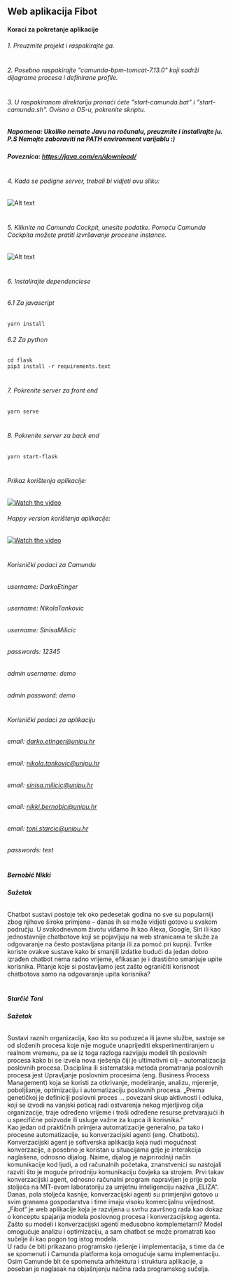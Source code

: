 ## Web aplikacija Fibot

#### Koraci za pokretanje aplikacije
###### 1. Preuzmite projekt i raspakirajte ga.
#
###### 2. Posebno raspakirajte "camunda-bpm-tomcat-7.13.0" koji sadrži dijagrame procesa i definirane profile.
#
###### 3. U raspakiranom direktoriju pronaći ćete "start-camunda.bat" i "start-camunda.sh". Ovisno o OS-u, pokrenite skriptu.
##### Napomena: Ukoliko nemate Javu na računalu, preuzmite i instalirajte ju. P.S Nemojte zaboraviti na PATH environment varijablu :)
##### Poveznica: https://java.com/en/download/
#
###### 4. Kada se podigne server, trebali bi vidjeti ovu sliku: 
![Alt text](https://i.imgur.com/Aoneq4Il.png)
#
###### 5. Kliknite na Camunda Cockpit, unesite podatke. Pomoću Camunda Cockpita možete pratiti izvršavanje procesne instance. 
![Alt text](https://i.imgur.com/iGYiyEul.png")
#
###### 6. Instalirajte dependenciese
###### 6.1 Za javascript
```
yarn install
```
###### 6.2 Za python
```
cd flask
pip3 install -r requirements.text
```
#
###### 7. Pokrenite server za front end
```
yarn serve
```
#
###### 8. Pokrenite server za back end
```
yarn start-flask
```
#
###### Prikaz korištenja aplikacije:
[![Watch the video](https://i.imgur.com/5mOA1xZ.png)](https://www.youtube.com/watch?v=SlvPC0xSRMA)
###### Happy version korištenja aplikacije:
[![Watch the video](https://i.imgur.com/CqYJuCP.png)](https://www.youtube.com/watch?v=bLNqvGln4sM)
#
###### Korisnički podaci za Camundu
###### username: DarkoEtinger
###### username: NikolaTankovic
###### username: SinisaMilicic
###### passwords: 12345
###### admin username: demo
###### admin password: demo
#
###### Korisnički podaci za aplikaciju
###### email: darko.etinger@unipu.hr
###### email: nikola.tankovic@unipu.hr
###### email: sinisa.milicic@unipu.hr
###### email: nikki.bernobic@unipu.hr
###### email: toni.starcic@unipu.hr
###### passwords: test
#
##### Bernobić Nikki
##### Sažetak
######
Chatbot sustavi postoje tek oko pedesetak godina no sve su popularniji zbog njihove široke primjene – danas ih se može vidjeti gotovo u svakom području. U svakodnevnom životu viđamo ih kao Alexa, Google, Siri ili kao jednostavnije chatbotove koji se pojavljuju na web stranicama te služe za odgovaranje na često postavljana pitanja ili za pomoć pri kupnji. Tvrtke koriste ovakve sustave kako bi smanjili izdatke budući da jedan dobro izrađen chatbot nema radno vrijeme, efikasan je i drastično smanjuje upite korisnika. Pitanje koje si postavljamo jest zašto ograničiti korisnost chatbotova samo na odgovaranje upita korisnika?
######
#
##### Starčić Toni
##### Sažetak
######
Sustavi raznih organizacija, kao što su poduzeća ili javne službe, sastoje se od složenih procesa koje nije moguće unaprijediti eksperimentiranjem u realnom vremenu, pa se iz toga razloga razvijaju modeli tih poslovnih procesa kako bi se izvela nova rješenja čiji je ultimativni cilj – automatizacija poslovnih procesa. Disciplina ili sistematska metoda promatranja poslovnih procesa jest Upravljanje poslovnim procesima (eng. Business Process Management) koja se koristi za otkrivanje, modeliranje, analizu, mjerenje, poboljšanje, optimizaciju i automatizaciju poslovnih procesa. „Prema genetičkoj je definiciji poslovni proces … povezani skup aktivnosti i odluka, koji se izvodi na vanjski poticaj radi ostvarenja nekog mjerljivog cilja organizacije, traje određeno vrijeme i troši određene resurse pretvarajući ih u specifične poizvode ili usluge važne za kupca ili korisnika.“  
Kao jedan od praktičnih primjera automatizacije generalno, pa tako i procesne automatizacije, su konverzacijski agenti (eng. Chatbots). Konverzacijski agent je softverska aplikacija koja nudi mogućnost konverzacije, a posebno je koristan u situacijama gdje je interakcija naglašena, odnosno dijalog.
Naime, dijalog je najprirodniji način komunikacije kod ljudi, a od računalnih početaka, znanstvenici su nastojali razviti što je moguće prirodniju komunikaciju čovjeka sa strojem. Prvi takav konverzacijski agent, odnosno računalni program napravljen je prije pola stoljeća na MIT-evom laboratoriju za umjetnu inteligenciju naziva „ELIZA“. Danas, pola stoljeća kasnije, konverzacijski agenti su primjenjivi gotovo u svim granama gospodarstva i time imaju visoku komercijalnu vrijednost. 
„Fibot“ je web aplikacije koja je razvijena u svrhu završnog rada kao dokaz o konceptu spajanja modela poslovnog procesa i konverzacijskog agenta. Zašto su modeli i konverzacijski agenti međusobno komplemetarni? Model omogućuje analizu i optimizaciju, a sam chatbot se može promatrati kao sučelje ili kao pogon tog istog modela.  
U radu će biti prikazano programsko rješenje i implementacija, s time da će se spomenuti i Camunda platforma koja omogućuje samu implementaciju. Osim Camunde bit će spomenuta arhitektura i struktura aplikacije, a poseban je naglasak na objašnjenju načina rada programskog sučelja.
######
